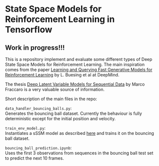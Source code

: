 # State Space Models for Reinforcement Learning in Tensorflow

## Work in progress!!!

This is a repository implement and evaluate some different types of Deep State Space Models for Reinforcement Learning.
The main inspiration comes from the paper [Learning and Querying Fast Generative Models for Reinforcement Learning](https://arxiv.org/pdf/1802.03006.pdf) by L. Buesing et al at DeepMind.

The thesis [Deep Latent Variable Models for Sequential Data](http://orbit.dtu.dk/ws/files/160548008/phd475_Fraccaro_M.pdf) by Marco Fraccaro is a very valuable source of information.


Short description of the main files in the repo:

`data_handler_bouncing_balls.py`:<br>
Generates the bouncing ball dataset. Currently the behaviour is fully deterministic except for the initial position and velocity.

`train_env_model.py`:<br>
Instantiates a sSSM model as described [here](https://arxiv.org/pdf/1802.03006.pdf) and trains it on the bouncing ball dataset.

`bouncing_ball_prediction.ipynb`:<br>
Uses the first 3 observations from sequences in the bouncing ball test set to predict the next 10 frames.
